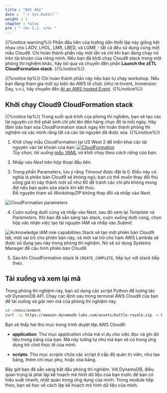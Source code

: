 ```yaml
---
title : "Bắt đầu"
date :  "`r Sys.Date()`" 
weight : 1
chapter : false
pre : " <b> 5.1. </b> "
---
```

{{%notice warning%}}
Phần đầu tiên của hướng dẫn thiết lập này giống hệt nhau cho LADV, LHOL, LMR, LBED, và LGME - tất cả đều sử dụng cùng một mẫu Cloud9. Chỉ hoàn thành phần này một lần và chỉ khi bạn đang chạy nó trên tài khoản của riêng mình. Nếu bạn đã khởi chạy Cloud9 stack trong một phòng thí nghiệm khác, hãy bỏ qua và chuyển đến phần **Launch the zETL CloudFormation stack**.
{{%/notice%}}

{{%notice tip%}}
Chỉ hoàn thành phần này nếu bạn tự chạy workshop. Nếu bạn đang tham gia một sự kiện do AWS tổ chức (như re:Invent, Immersion Day, v.v.), hãy chuyển đến [At an AWS hosted Event](https://catalog.workshops.aws/dynamodb-labs/en-US/dynamodb-opensearch-zetl/setup/aws-ws-event).
{{%/notice%}}

## Khởi chạy Cloud9 CloudFormation stack

{{%notice tip%}}
Trong suốt quá trình của phòng thí nghiệm, bạn sẽ tạo các tài nguyên có thể phát sinh chi phí lên đến hàng chục đô la mỗi ngày. Hãy đảm bảo bạn xóa CloudFormation stack ngay khi hoàn thành phòng thí nghiệm và xác minh rằng tất cả các tài nguyên đã được xóa.
{{%/notice%}}

1. Khởi chạy mẫu CloudFormation tại US West 2 để triển khai các tài nguyên vào tài khoản của bạn: [![CloudFormation](https://static.us-east-1.prod.workshops.aws/public/c768eb2c-360b-491e-8422-bfd253e11581/static/images/cloudformation-launch-stack.png)](https://console.aws.amazon.com/cloudformation/home?region=us-west-2#/stacks/new?stackName=DynamoDBID&templateURL=https://s3.amazonaws.com/amazon-dynamodb-labs.com/assets/C9.yaml)  
    _Tùy chọn, tải xuống [mẫu YAML](https://s3.amazonaws.com/amazon-dynamodb-labs.com/assets/C9.yaml) và khởi chạy theo cách riêng của bạn._
    
2. Nhấp vào _Next_ trên hộp thoại đầu tiên.
    
3. Trong phần Parameters, lưu ý rằng _Timeout_ được đặt là 0. Điều này có nghĩa là phiên bản Cloud9 sẽ không ngủ; bạn có thể muốn thay đổi thủ công giá trị này thành một số như 60 để tránh các chi phí không mong đợi nếu bạn quên xóa stack khi kết thúc.  
    Để nguyên tham số _WorkshopZIP_ không thay đổi và nhấp vào _Next_.
    

![CloudFormation parameters](/images/2/2.1/2.png)

4. Cuộn xuống dưới cùng và nhấp vào _Next_, sau đó xem lại _Template_ và _Parameters_. Khi bạn đã sẵn sàng tạo stack, cuộn xuống dưới cùng, chọn hộp xác nhận việc tạo tài nguyên IAM và nhấp vào _Submit_.

![Acknowledge IAM role capabilities](/images/2/2.1/3.png) Stack sẽ tạo một phiên bản Cloud9 lab, một vai trò cho phiên bản này, và một vai trò cho hàm AWS Lambda sẽ được sử dụng sau này trong phòng thí nghiệm. Nó sẽ sử dụng Systems Manager để cấu hình phiên bản Cloud9.

5. Sau khi CloudFormation stack là `CREATE_COMPLETE`, tiếp tục với stack tiếp theo.

## Tải xuống và xem lại mã

Trong phòng thí nghiệm này, bạn sử dụng các script Python để tương tác với DynamoDB API. Chạy các lệnh sau trong terminal AWS Cloud9 của bạn để tải xuống và giải nén mã của phòng thí nghiệm này.

```bash
cd ~/environment
curl -sL https://amazon-dynamodb-labs.com/assets/battle-royale.zip -o battle-royal.zip && unzip -oq battle-royal.zip && rm battle-royal.zip
```

Bạn sẽ thấy hai thư mục trong trình duyệt tệp AWS Cloud9:

- **application**: Thư mục _application_ chứa mã ví dụ cho việc đọc và ghi dữ liệu trong bảng của bạn. Mã này tương tự như mã bạn sẽ có trong ứng dụng trò chơi thực tế của mình.
    
- **scripts**: Thư mục _scripts_ chứa các script ở cấp độ quản trị viên, như tạo bảng, thêm chỉ mục phụ, hoặc xóa bảng.
    

Bây giờ bạn đã sẵn sàng bắt đầu phòng thí nghiệm. Với DynamoDB, điều quan trọng là phải lập kế hoạch mô hình dữ liệu của bạn trước để bạn có hiệu suất nhanh, nhất quán trong ứng dụng của mình. Trong module tiếp theo, bạn sẽ học về cách lập kế hoạch mô hình dữ liệu của mình.
